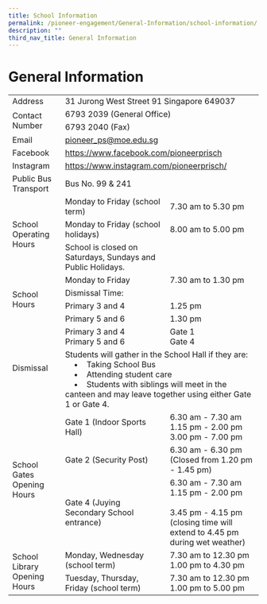 ```yaml
---
title: School Information
permalink: /pioneer-engagement/General-Information/school-information/
description: ""
third_nav_title: General Information
---
```

# General Information

<table>
<tbody>
<tr>
<td>Address</td>
<td colspan="2">31 Jurong West Street 91 Singapore 649037</td>
</tr>
<tr>
<td rowspan="2">Contact Number</td>
<td colspan="2">6793 2039 (General Office)</td>
</tr>
<tr>
<td colspan="2">6793 2040 (Fax)</td>
</tr>
<tr>
<td>Email</td>
<td colspan="2"><a href="mailto:pioneer_ps@moe.edu.sg">pioneer_ps@moe.edu.sg</a></td>
</tr>
<tr>
<td>Facebook</td>
<td colspan="2"><a href="https://www.facebook.com/pioneerprisch">https://www.facebook.com/pioneerprisch</a></td>
</tr>
<tr>
<td>Instagram</td>
<td colspan="2"><a href="https://www.instagram.com/pioneerprisch/">https://www.instagram.com/pioneerprisch/</a></td>
</tr>
<tr>
<td>Public Bus Transport</td>
<td colspan="2">Bus No. 99 &amp; 241</td>
</tr>
<tr>
<td rowspan="3">School Operating Hours</td>
<td>Monday to Friday (school term)</td>
<td>7.30 am to 5.30 pm</td>
</tr>
<tr>
<td>Monday to Friday (school holidays)</td>
<td>8.00 am to 5.00 pm</td>
</tr>
<tr>
<td>School is closed on Saturdays, Sundays and Public Holidays.</td>
</tr>
<tr>
<td rowspan="4">School Hours</td>
<td>Monday to Friday</td>
<td>7.30 am to 1.30 pm</td>
</tr>
<tr>
<td>Dismissal Time:</td>
</tr>
<tr>
<td>Primary 3 and 4</td>
<td>1.25 pm</td>
</tr>
<tr>
<td>Primary 5 and 6</td>
<td>1.30 pm</td>
</tr>
<tr>
<td rowspan="2">Dismissal</td>
<td>Primary 3 and 4<br />Primary 5 and 6</td>
<td>Gate 1<br />Gate 4</td>
</tr>
<tr>
<td colspan="2">Students will gather in the School Hall if they are:<br />&nbsp; &nbsp; &#x2022; &nbsp; &nbsp;Taking School Bus<br />&nbsp; &nbsp; &#x2022; &nbsp; &nbsp;Attending student care<br />&nbsp; &nbsp; &#x2022; &nbsp; &nbsp;Students with siblings will meet in the canteen and may leave together using either Gate 1 or Gate 4.</td>
</tr>
<tr>
<td rowspan="3">School Gates Opening Hours</td>
<td>Gate 1 (Indoor Sports Hall)</td>
<td>6.30 am - 7.30 am<br />1.15 pm - 2.00 pm<br />3.00 pm - 7.00 pm</td>
</tr>
<tr>
<td>Gate 2 (Security Post)</td>
<td>6.30 am - 6.30 pm<br />(Closed from 1.20 pm - 1.45 pm)</td>
</tr>
<tr>
<td>Gate 4 (Juying Secondary School entrance)</td>
<td>6.30 am - 7.30 am<br />1.15 pm - 2.00 pm<br /><br />3.45 pm - 4.15 pm<br />(closing time will extend to 4.45 pm during wet weather)</td>
</tr>
<tr>
<td rowspan="2">School Library Opening Hours</td>
<td>Monday, Wednesday (school term)</td>
<td>7.30 am to 12.30 pm<br />1.00 pm to 4.30 pm</td>
</tr>
<tr>
<td>Tuesday, Thursday, Friday (school term)</td>
<td>7.30 am to 12.30 pm<br />1.00 pm to 5.00 pm</td>
</tr>
</tbody>
</table>